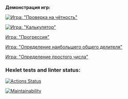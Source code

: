 **Демонстрация игр:**

[![Игра: "Проверка на чётность"](https://asciinema.org/a/596266.svg)](https://asciinema.org/a/596266)

[![Игра: "Калькулятор"](https://asciinema.org/a/596269.svg)](https://asciinema.org/a/596269)

<a href="" target="_blank">Игра: "Прогрессия"</a>

<a href="" target="_blank">Игра: "Определение наибольшего общего делителя"</a>

<a href="" target="_blank">Игра: "Определение простого числа"</a>


### Hexlet tests and linter status:
[![Actions Status](https://github.com/SplitCode/frontend-project-44/workflows/hexlet-check/badge.svg)](https://github.com/SplitCode/frontend-project-44/actions)


[![Maintainability](https://api.codeclimate.com/v1/badges/7100a849acd80128749f/maintainability)](https://codeclimate.com/github/SplitCode/frontend-project-44/maintainability)
